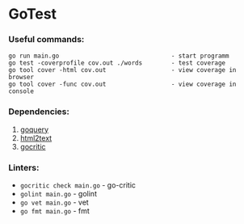 # GoTest
### Useful commands:
```golang
go run main.go                               - start programm
go test -coverprofile cov.out ./words        - test coverage
go tool cover -html cov.out                  - view coverage in browser
go tool cover -func cov.out                  - view coverage in console
```
### Dependencies:
1) [goquery](github.com/PuerkitoBio/goquery) 
2) [html2text](jaytaylor.com/html2text)
3) [gocritic](https://github.com/go-critic/go-critic) 

### Linters:
* `gocritic check main.go` - go-critic
* `golint main.go`         - golint
* `go vet main.go`         - vet
* `go fmt main.go`         - fmt
